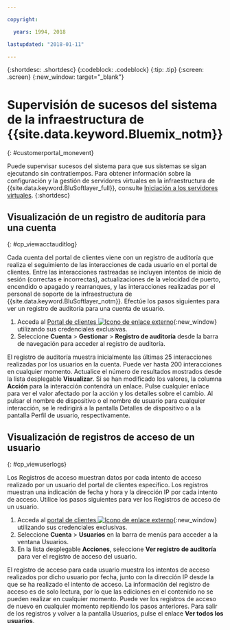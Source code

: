 ```yaml
---

copyright:

  years: 1994, 2018

lastupdated: "2018-01-11"

---
```


{:shortdesc: .shortdesc}
{:codeblock: .codeblock}
{:tip: .tip}
{:screen: .screen}
{:new_window: target="_blank"}



# Supervisión de sucesos del sistema de la infraestructura de {{site.data.keyword.Bluemix_notm}}
{: #customerportal_monevent}

Puede supervisar sucesos del sistema para que sus sistemas se sigan ejecutando sin contratiempos.  Para obtener información sobre la configuración y la gestión de servidores virtuales en la infraestructura de {{site.data.keyword.BluSoftlayer_full}}, consulte [Iniciación a los servidores virtuales](/docs/vsi/vsi_index.html#getting-started-with-virtual-servers).
{:shortdesc}

## Visualización de un registro de auditoría para una cuenta
{: #cp_viewacctauditlog}

Cada cuenta del portal de clientes viene con un registro de auditoría que realiza el seguimiento de las interacciones de cada usuario en el portal de clientes. Entre las interacciones rastreadas se incluyen intentos de inicio de sesión (correctas e incorrectas), actualizaciones de la velocidad de puerto, encendido o apagado y rearranques, y las interacciones realizadas por el personal de soporte de la infraestructura de {{site.data.keyword.BluSoftlayer_notm}}. Efectúe los pasos siguientes para ver un registro de auditoría para una cuenta de usuario.

1. Acceda al [Portal de clientes ![Icono de enlace externo](../icons/launch-glyph.svg)](https://control.softlayer.com/){:new_window} utilizando sus credenciales exclusivas.
2. Seleccione **Cuenta** > **Gestionar** > **Registro de auditoría** desde la barra de navegación para acceder al registro de auditoría.

El registro de auditoría muestra inicialmente las últimas 25 interacciones realizadas por los usuarios en la cuenta. Puede ver hasta 200 interacciones en cualquier momento. Actualice el número de resultados mostrados desde la lista desplegable **Visualizar**. Si se han modificado los valores, la columna **Acción** para la interacción contendrá un enlace. Pulse cualquier enlace para ver el valor afectado por la acción y los detalles sobre el cambio. Al pulsar el nombre de dispositivo o el nombre de usuario para cualquier interacción, se le redirigirá a la pantalla Detalles de dispositivo o a la pantalla Perfil de usuario, respectivamente.

## Visualización de registros de acceso de un usuario
{: #cp_viewuserlogs}

Los Registros de acceso muestran datos por cada intento de acceso realizado por un usuario del portal de clientes específico. Los registros muestran una indicación de fecha y hora y la dirección IP por cada intento de acceso. Utilice los pasos siguientes para ver los Registros de acceso de un usuario.

1. Acceda al [portal de clientes ![Icono de enlace externo](../icons/launch-glyph.svg)](https://control.softlayer.com/){:new_window} utilizando sus credenciales exclusivas.
2. Seleccione **Cuenta** > **Usuarios** en la barra de menús para acceder a la ventana Usuarios.
3. En la lista desplegable **Acciones**, seleccione **Ver registro de auditoría** para ver el registro de acceso del usuario.

El registro de acceso para cada usuario muestra los intentos de acceso realizados por dicho usuario por fecha, junto con la dirección IP desde la que se ha realizado el intento de acceso. La información del registro de acceso es de solo lectura, por lo que las ediciones en el contenido no se pueden realizar en cualquier momento. Puede ver los registros de acceso de nuevo en cualquier momento repitiendo los pasos anteriores. Para salir de los registros y volver a la pantalla Usuarios, pulse el enlace **Ver todos los usuarios**.
